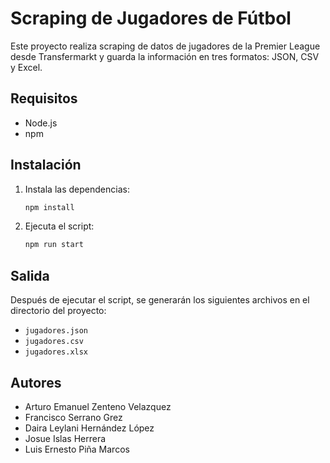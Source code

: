 # Scraping de Jugadores de Fútbol

Este proyecto realiza scraping de datos de jugadores de la Premier League desde Transfermarkt y guarda la información en tres formatos: JSON, CSV y Excel.

## Requisitos

- Node.js
- npm

## Instalación

1. Instala las dependencias:
   ```sh
   npm install
   ```

2. Ejecuta el script:
   ```sh
   npm run start
   ```

## Salida

Después de ejecutar el script, se generarán los siguientes archivos en el directorio del proyecto:

- `jugadores.json`
- `jugadores.csv`
- `jugadores.xlsx`

## Autores

- Arturo Emanuel Zenteno Velazquez
- Francisco Serrano Grez
- Daira Leylani Hernández López
- Josue Islas Herrera
- Luis Ernesto Piña Marcos
